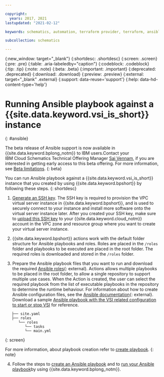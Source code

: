 ```yaml
---

copyright:
  years: 2017, 2021
lastupdated: "2021-02-12"

keywords: schematics, automation, terraform provider, terraform, ansible code, ansible

subcollection: schematics

---
```


{:new_window: target="_blank"}
{:shortdesc: .shortdesc}
{:screen: .screen}
{:pre: .pre}
{:table: .aria-labeledby="caption"}
{:codeblock: .codeblock}
{:tip: .tip}
{:note: .note}
{:beta: .beta}
{:important: .important}
{:deprecated: .deprecated}
{:download: .download}
{:preview: .preview}
{:external: target="_blank" .external}
{:support: data-reuse='support'}
{:help: data-hd-content-type='help'}

# Running Ansible playbook against a {{site.data.keyword.vsi_is_short}} instance
{: #ansible}

   The beta release of Ansible support is now available in {{site.data.keyword.bplong_notm}} to IBM users.Contact your IBM Cloud Schematics Technical Offering Manager [Sai Vennam](mailto:svennam@us.ibm.com), if you are interested in getting early access to this beta offering. For more information, see [Beta limitations](/docs/schematics?topic=schematics-schematics-limitations#beta-limitations).
  {: beta}

You can run Ansible playbook against a {{site.data.keyword.vsi_is_short}} instance that you created by using {{site.data.keyword.bpshort}} by following these steps.
{: shortdesc}



 
1. [Generate an SSH key](/docs/vpc-on-classic-vsi?topic=vpc-on-classic-vsi-ssh-keys). The SSH key is required to provision the VPC virtual server instance in {{site.data.keyword.bpshort}}, and is used to securely connect to your instance and install more software onto the virtual server instance later. After you created your SSH key, make sure to [upload this SSH key](/docs/vpc-on-classic-vsi?topic=vpc-on-classic-vsi-managing-ssh-keys#managing-ssh-keys-with-ibm-cloud-console) to your {{site.data.keyword.cloud_notm}} account in the VPC zone and resource group where you want to create your virtual server instance.

2. {{site.data.keyword.bpshort}} actions work with the default folder structure for Ansible playbooks and roles.  Roles are placed in the `/roles` folder and playbooks to be executed are placed in the root folder. The required roles is downloaded and stored in the `/roles` folder.

3. Prepare the Ansible playbook files that you want to run and download the required [Ansible roles](https://galaxy.ansible.com/){: external}. Actions allows multiple playbooks to be placed in the root folder, to allow a single repository to support multiple use cases. When the Action is created, the user can select the required playbook from the list of executable playbooks in the repository to determine the runtime behaviour. For information about how to create Ansible configuration files, see the [Ansible documentation](https://docs.ansible.com/ansible/latest/reference_appendices/YAMLSyntax.html){: external}. Download a sample [Ansible playbook with the VSI related configuration to start or stop VSI](https://github.com/Cloud-Schematics/ansible-is-instance-actions) for reference.

```
   ├── site.yaml
   ├── roles    
      └── roles        
         └── tasks                
         └── main.yml
   ```
   {: screen}

  For more information, about playbook creation refer to [create playbook](/docs/schematics?topic=schematics-create-playbooks).
  {: note}


   
4.  Follow the steps to [create an Ansible playbook](/docs/schematics?topic=schematics-create-playbooks) and to [run your Ansible playbook](/docs/schematics?topic=schematics-create-playbooks#run-ansible-playbook)by using {{site.data.keyword.bplong_notm}}.

